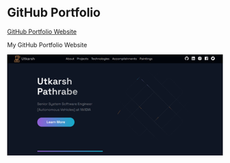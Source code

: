 GitHub Portfolio
================  

[GitHub Portfolio Website](https://utkarshpathrabe.github.io/)  

My GitHub Portfolio Website  

![Main Page](./public/images/main_page.png)